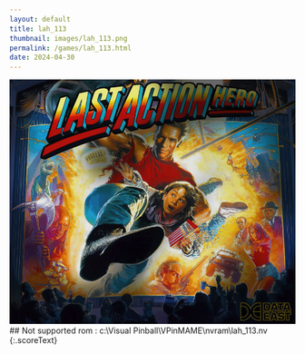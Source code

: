 ```yaml
---
layout: default
title: lah_113
thumbnail: images/lah_113.png
permalink: /games/lah_113.html
date: 2024-04-30
---
```


<img src="../images/lah_113.png" class="gameThumbnail img-fluid mx-auto align-middle">
## Not supported rom : c:\Visual Pinball\VPinMAME\nvram\lah_113.nv
{:.scoreText}

